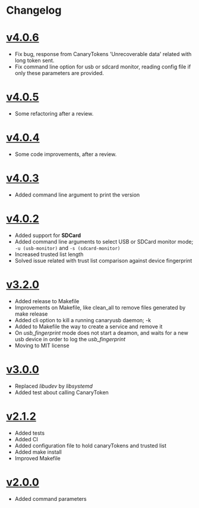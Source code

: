 # Changelog

# [v4.0.6](2023-11-27)

* Fix bug, response from CanaryTokens 'Unrecoverable data' related with long token sent.
* Fix command line option for usb or sdcard monitor, reading config file if only these parameters are provided.

# [v4.0.5](2023-10-25)

* Some refactoring after a review.

# [v4.0.4](2023-10-23)

* Some code improvements, after a review.

# [v4.0.3](2023-10-18)

* Added command line argument to print the version

# [v4.0.2](2023-10-18)

* Added support for **SDCard**
* Added command line arguments to select USB or SDCard monitor mode; `-u (usb-monitor)` and `-s (sdcard-monitor)`
* Increased trusted list length
* Solved issue related with trust list comparison against device fingerprint

# [v3.2.0](2023-09-18)

* Added release to Makefile
* Improvements on Makefile, like clean_all to remove files generated by make release
* Added cli option to kill a running canaryusb daemon; -k
* Added to Makefile the way to create a service and remove it
* On *usb_fingerprint* mode does not start a deamon, and waits for a new usb device in order to log the *usb_fingerprint*
* Moving to MIT license

# [v3.0.0](2023-09-08)

* Replaced *libudev* by *libsystemd* 
* Added test about calling CanaryToken

# [v2.1.2](2023-08-25)

* Added tests 
* Added CI
* Added configuration file to hold canaryTokens and trusted list
* Added make install
* Improved Makefile

# [v2.0.0](2023-07-09)

* Added command parameters 

